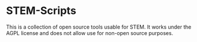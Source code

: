 # STEM-Scripts
This is a collection of open source tools usable for STEM. It works under the AGPL license and does not allow use for non-open source purposes.

